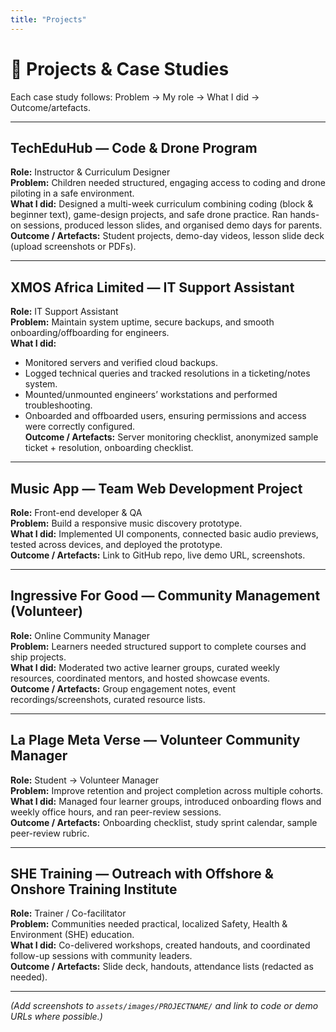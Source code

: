 ```yaml
---
title: "Projects"
---
```


# 📁 Projects & Case Studies

Each case study follows: Problem → My role → What I did → Outcome/artefacts.

---

## TechEduHub — Code & Drone Program  
**Role:** Instructor & Curriculum Designer  
**Problem:** Children needed structured, engaging access to coding and drone piloting in a safe environment.  
**What I did:** Designed a multi-week curriculum combining coding (block & beginner text), game-design projects, and safe drone practice. Ran hands-on sessions, produced lesson slides, and organised demo days for parents.  
**Outcome / Artefacts:** Student projects, demo-day videos, lesson slide deck (upload screenshots or PDFs).

---

## XMOS Africa Limited — IT Support Assistant  
**Role:** IT Support Assistant  
**Problem:** Maintain system uptime, secure backups, and smooth onboarding/offboarding for engineers.  
**What I did:**
- Monitored servers and verified cloud backups.
- Logged technical queries and tracked resolutions in a ticketing/notes system.
- Mounted/unmounted engineers’ workstations and performed troubleshooting.
- Onboarded and offboarded users, ensuring permissions and access were correctly configured.  
**Outcome / Artefacts:** Server monitoring checklist, anonymized sample ticket + resolution, onboarding checklist.

---

## Music App — Team Web Development Project  
**Role:** Front-end developer & QA  
**Problem:** Build a responsive music discovery prototype.  
**What I did:** Implemented UI components, connected basic audio previews, tested across devices, and deployed the prototype.  
**Outcome / Artefacts:** Link to GitHub repo, live demo URL, screenshots.

---

## Ingressive For Good — Community Management (Volunteer)  
**Role:** Online Community Manager  
**Problem:** Learners needed structured support to complete courses and ship projects.  
**What I did:** Moderated two active learner groups, curated weekly resources, coordinated mentors, and hosted showcase events.  
**Outcome / Artefacts:** Group engagement notes, event recordings/screenshots, curated resource lists.

---

## La Plage Meta Verse — Volunteer Community Manager  
**Role:** Student → Volunteer Manager  
**Problem:** Improve retention and project completion across multiple cohorts.  
**What I did:** Managed four learner groups, introduced onboarding flows and weekly office hours, and ran peer-review sessions.  
**Outcome / Artefacts:** Onboarding checklist, study sprint calendar, sample peer-review rubric.

---

## SHE Training — Outreach with Offshore & Onshore Training Institute  
**Role:** Trainer / Co-facilitator  
**Problem:** Communities needed practical, localized Safety, Health & Environment (SHE) education.  
**What I did:** Co-delivered workshops, created handouts, and coordinated follow-up sessions with community leaders.  
**Outcome / Artefacts:** Slide deck, handouts, attendance lists (redacted as needed).

---

*(Add screenshots to `assets/images/PROJECTNAME/` and link to code or demo URLs where possible.)*
